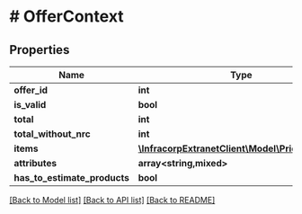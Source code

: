 # # OfferContext

## Properties

Name | Type | Description | Notes
------------ | ------------- | ------------- | -------------
**offer_id** | **int** |  | [optional]
**is_valid** | **bool** |  | [optional]
**total** | **int** |  | [optional]
**total_without_nrc** | **int** |  | [optional]
**items** | [**\InfracorpExtranetClient\Model\PriceListItem[]**](PriceListItem.md) |  | [optional]
**attributes** | **array<string,mixed>** |  | [optional]
**has_to_estimate_products** | **bool** |  | [optional]

[[Back to Model list]](../../README.md#models) [[Back to API list]](../../README.md#endpoints) [[Back to README]](../../README.md)
